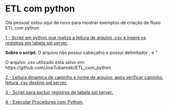 # ETL com python

Olá pessoal estou aqui de novo para mostrar exemplos de criação de fluxo ETL com python

<div> 
<p><a href="https://github.com/JosiTubaroski/ETL_com_python/blob/main/ETL_Clientes.py">1 - Script em python que realiza a leitura de arquivo .csv e insere os registros em tabela sql server.</a></p>
</div> 

<p><b>Sobre o script:</b> O arquivo não possui cabeçalho e possui delimitador ; e " </p>
O arquivo .csv utilizado esta salvo em: https://github.com/JosiTubaroski/ETL_com_python

<div> 
<p></p>   
<p><a href="https://github.com/JosiTubaroski/ETL_com_python/blob/main/02_Lendo_Diretorio_ArquivoDinamico.py">2 - Leitura dinamica de caminho e nome de arquivo, após verificar caminho, leitura .csv destino sql server.</a></p>
</div> 

<div> 
<p></p>   
<p><a href="https://github.com/JosiTubaroski/ETL_com_python/blob/main/03_Delete_Python_SQL.py">3 - Script para excluir registros de tabela sql server.</a></p>
</div> 

<div> 
<p></p>   
<p><a href="https://github.com/JosiTubaroski/ETL_com_python/blob/main/08_Exec_Procedure_Dinamico.py">4 - Executar Procedures com Python.</a></p>
</div> 
